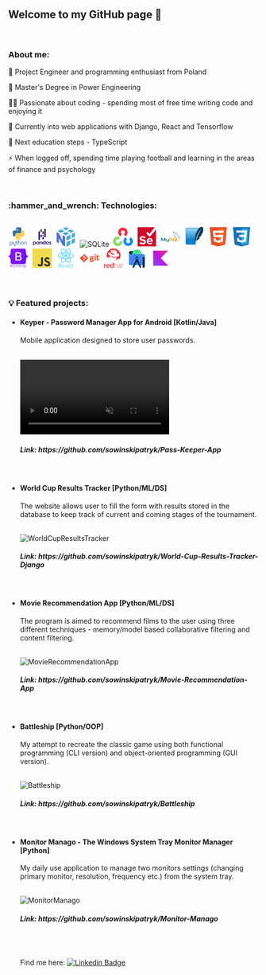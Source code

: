 <h2>Welcome to my GitHub page 👋</h2>

<br>
<h3>About me:</h3>
<p>🔭 Project Engineer and programming enthusiast from Poland</p>
<p>📄 Master's Degree in Power Engineering</p>
<p>👨‍💻 Passionate about coding - spending most of free time writing code and enjoying it</p>
<p>🌱 Currently into web applications with Django, React and Tensorflow</p>
<p>📝 Next education steps - TypeScript</p>
<p>⚡ When logged off, spending time playing football and learning in the areas of finance and psychology</p>

<br>
<h3>:hammer_and_wrench: Technologies: </h3>
<div>
<br>
  <img src="https://github.com/devicons/devicon/blob/master/icons/python/python-original-wordmark.svg"  title="Python" alt="Python" width="40" height="40"/>&nbsp;
  <img src="https://github.com/devicons/devicon/blob/master/icons/pandas/pandas-original-wordmark.svg"  title="Pandas" alt="Pandas" width="40" height="40"/>&nbsp;
  <img src="https://github.com/devicons/devicon/blob/master/icons/numpy/numpy-original.svg"  title="Numpy" alt="Numpy" width="40" height="40"/>&nbsp;
    <img src="https://user-images.githubusercontent.com/91700001/210428078-fe7de289-2b7c-44c5-bc91-6d231c877000.png" title="Django" alt="SQLite" width="40" height="40"/>&nbsp;
    <img src="https://github.com/devicons/devicon/blob/master/icons/opencv/opencv-original.svg"  title="OpenCV" alt="OpenCV" width="40" height="40"/>&nbsp;
  <img src="https://github.com/devicons/devicon/blob/master/icons/selenium/selenium-original.svg"  title="Selenium" alt="Selenium" width="40" height="40"/>&nbsp;
  <img src="https://github.com/devicons/devicon/blob/master/icons/mysql/mysql-original-wordmark.svg"  title="MySQL" alt="MySQL" width="40" height="40"/>&nbsp;
    <img src="https://github.com/devicons/devicon/blob/master/icons/sqlite/sqlite-original.svg"  title="SQLite" alt="SQLite" width="40" height="40"/>&nbsp;
  <img src="https://github.com/devicons/devicon/blob/master/icons/html5/html5-original.svg" title="HTML5" alt="HTML5" width="40" height="40"/>&nbsp;
  <img src="https://github.com/devicons/devicon/blob/master/icons/css3/css3-original.svg"  title="CSS3" alt="CSS3" width="40" height="40"/>&nbsp;
    <img src="https://github.com/devicons/devicon/blob/master/icons/bootstrap/bootstrap-original-wordmark.svg"  title="Bootstrap" alt="Bootstrap" width="40" height="40"/>&nbsp;
  <img src="https://github.com/devicons/devicon/blob/master/icons/javascript/javascript-original.svg"  title="JavaScript" alt="JavaScript" width="40" height="40"/>&nbsp;
  <img src="https://github.com/devicons/devicon/blob/master/icons/react/react-original-wordmark.svg"  title="React" alt="React" width="40" height="40"/>&nbsp;
  <img src="https://github.com/devicons/devicon/blob/master/icons/git/git-plain-wordmark.svg"  title="Git" alt="Git" width="40" height="40"/>&nbsp;
  <img src="https://github.com/devicons/devicon/blob/master/icons/redhat/redhat-plain-wordmark.svg"  title="RedHat" alt="RedHat" width="40" height="40"/>&nbsp;
  <img src="https://github.com/devicons/devicon/blob/master/icons/androidstudio/androidstudio-original.svg"  title="AndroidStudio" alt="AndroidStudio" width="40" height="40"/>&nbsp;
  <img src="https://github.com/devicons/devicon/blob/master/icons/kotlin/kotlin-original.svg"  title="Kotlin" alt="Kotlin" width="40" height="40"/>&nbsp;
</div>
<br><br>

<h3>💡 Featured projects: </h3>
<ul>
<li><h4>Keyper - Password Manager App for Android [Kotlin/Java]</h4></li>
<p>Mobile application designed to store user passwords.</p>
<br>
<video src="https://user-images.githubusercontent.com/91700001/176556986-1ffe7a66-4a87-47cf-8b80-8f138fc63572.mp4" data-canonical-src="https://user-images.githubusercontent.com/91700001/176556986-1ffe7a66-4a87-47cf-8b80-8f138fc63572.mp4" controls="controls" muted="muted" class="d-block rounded-bottom-2 border-top width-fit" style="max-height:640px;"></video>
<h5>Link: https://github.com/sowinskipatryk/Pass-Keeper-App</h5>
<br>
<li><h4>World Cup Results Tracker [Python/ML/DS]</h4></li>
<p>The website allows user to fill the form with results stored in the database to keep track of current and coming stages of the tournament.</p>
<br>
<image src="https://user-images.githubusercontent.com/91700001/215223240-07d41208-ff81-4d00-b8dc-1c7293a2417f.png" alt="WorldCupResultsTracker">
<h5>Link: https://github.com/sowinskipatryk/World-Cup-Results-Tracker-Django</h5>
<br>
<li><h4>Movie Recommendation App [Python/ML/DS]</h4></li>
<p>The program is aimed to recommend films to the user using three different techniques - memory/model based collaborative filtering and content filtering.</p>
<br>
<image src="https://github.com/sowinskipatryk/Movie-Recommendation-App/blob/master/showcase/model_based_result.png" alt="MovieRecommendationApp">
<h5>Link: https://github.com/sowinskipatryk/Movie-Recommendation-App</h5>
<br>
<li><h4>Battleship [Python/OOP]</h4></li>
<p>My attempt to recreate the classic game using both functional programming (CLI version) and object-oriented programming (GUI version).</p>
<br>
<image src="https://github.com/sowinskipatryk/Battleship/blob/master/showcase.gif" height=350 width=500 alt="Battleship">
<h5>Link: https://github.com/sowinskipatryk/Battleship</h5>
<br>
<li><h4>Monitor Manago - The Windows System Tray Monitor Manager [Python]</h4></li>
<p>My daily use application to manage two monitors settings (changing primary monitor, resolution, frequency etc.) from the system tray.</p>
<br>
<img src="https://github.com/sowinskipatryk/Monitor-Manago/raw/main/screens/showcase.gif" alt="MonitorManago">
<h5>Link: https://github.com/sowinskipatryk/Monitor-Manago</h5>

<br><br>

Find me here:    [![Linkedin Badge](https://img.shields.io/badge/-LinkedIn-blue?style=flat&logo=Linkedin&logoColor=white)](https://www.linkedin.com/in/patryk-sowi%C5%84ski-0a5631197/)
